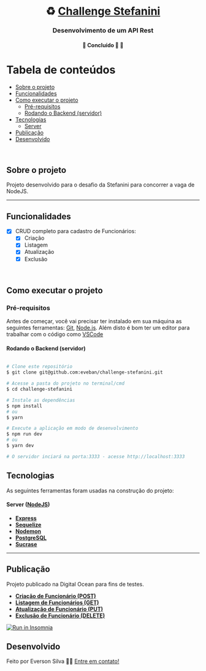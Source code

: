 <h1 align="center">
     ♻️ <a href="#" alt="site do ecoleta"> Challenge Stefanini </a>
</h1>

<h3 align="center">
    Desenvolvimento de um API Rest
</h3>

<h4 align="center">
	🚧   Concluído 🚀 🚧
</h4>

# Tabela de conteúdos

<!--ts-->

- [Sobre o projeto](#-sobre-o-projeto)
- [Funcionalidades](#funcionalidades)
- [Como executar o projeto](#como-executar-o-projeto)
  - [Pré-requisitos](#pré-requisitos)
  - [Rodando o Backend (servidor)](#rodando-o-backend-servidor)
- [Tecnologias](#tecnologias)
  - [Server](#user-content-server--nodejs)
- [Publicação](#publicação)
- [Desenvolvido](#desenvolvido)
<!--te-->
<br />

## Sobre o projeto

Projeto desenvolvido para o desafio da Stefanini para concorrer a vaga de NodeJS. 
<br />

---

## Funcionalidades
- [x] CRUD completo para cadastro de Funcionários:
  - [x] Criação
  - [x] Listagem
  - [x] Atualização
  - [x] Exclusão

<br />

## Como executar o projeto

### Pré-requisitos

Antes de começar, você vai precisar ter instalado em sua máquina as seguintes ferramentas:
[Git](https://git-scm.com), [Node.js](https://nodejs.org/en/). 
Além disto é bom ter um editor para trabalhar com o código como [VSCode](https://code.visualstudio.com/)

#### Rodando o Backend (servidor)

```bash

# Clone este repositório
$ git clone git@github.com:eveban/challenge-stefanini.git

# Acesse a pasta do projeto no terminal/cmd
$ cd challenge-stefanini

# Instale as dependências
$ npm install
# ou
$ yarn

# Execute a aplicação em modo de desenvolvimento
$ npm run dev
# ou
$ yarn dev

# O servidor inciará na porta:3333 - acesse http://localhost:3333

```

## Tecnologias

As seguintes ferramentas foram usadas na construção do projeto:

#### [](https://github.com/tgmarinho/Ecoleta#server-nodejs--typescript)**Server** ([NodeJS](https://nodejs.org/en/))

- **[Express](https://expressjs.com/)**
- **[Sequelize](https://sequelize.org/)**
- **[Nodemon](https://www.npmjs.com/package/nodemon)**
- **[PostgreSQL](https://www.postgresql.org/)**
- **[Sucrase](https://www.npmjs.com/package/sucrase)**

---

## Publicação
Projeto publicado na Digital Ocean para fins de testes.

- **[Criação de Funcionário (POST)](https://stefanini.pitstopcabines.com.br/funcionario)**
- **[Listagem de Funcionários (GET)](https://stefanini.pitstopcabines.com.br/funcionarios)**
- **[Atualização de Funcionário (PUT)](https://stefanini.pitstopcabines.com.br/funcionario/:id)**
- **[Exclusão de Funcionário (DELETE)](https://stefanini.pitstopcabines.com.br/funcionario/:id)**

<p align="left">
  <a href="https://insomnia.rest/download" target="_blank"><img src="https://insomnia.rest/images/run.svg" alt="Run in Insomnia"></a>
</p>

## Desenvolvido

Feito por Everson Silva 👋🏽 [Entre em contato!](https://www.linkedin.com/in/everson-silva-77bb1513/)


